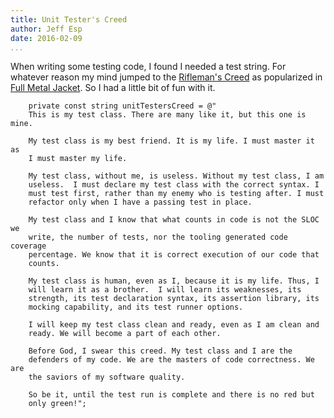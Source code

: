 ```yaml
---
title: Unit Tester's Creed
author: Jeff Esp
date: 2016-02-09
...
```


When writing some testing code, I found I needed a test string. For whatever
reason my mind jumped to the [Rifleman's Creed][creed] as popularized in [Full
Metal Jacket][fmj].  So I had a little bit of fun with it.

```
    private const string unitTestersCreed = @"
    This is my test class. There are many like it, but this one is mine.

    My test class is my best friend. It is my life. I must master it as
    I must master my life.

    My test class, without me, is useless. Without my test class, I am
    useless.  I must declare my test class with the correct syntax. I
    must test first, rather than my enemy who is testing after. I must
    refactor only when I have a passing test in place.

    My test class and I know that what counts in code is not the SLOC we
    write, the number of tests, nor the tooling generated code coverage
    percentage. We know that it is correct execution of our code that
    counts.

    My test class is human, even as I, because it is my life. Thus, I
    will learn it as a brother.  I will learn its weaknesses, its
    strength, its test declaration syntax, its assertion library, its
    mocking capability, and its test runner options.

    I will keep my test class clean and ready, even as I am clean and
    ready. We will become a part of each other.

    Before God, I swear this creed. My test class and I are the
    defenders of my code. We are the masters of code correctness. We are
    the saviors of my software quality.

    So be it, until the test run is complete and there is no red but
    only green!";
```



[creed]: <https://en.wikipedia.org/wiki/Rifleman's_Creed>
[fmj]: <https://www.youtube.com/watch?v=Hgd2F2QNfEE>

